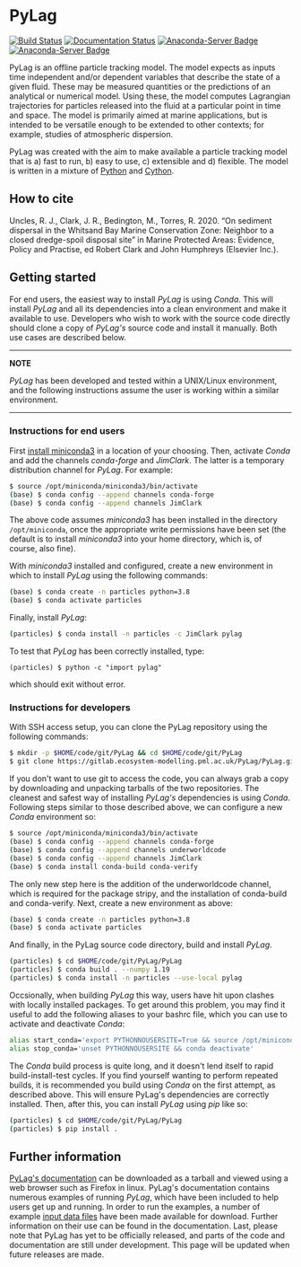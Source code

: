 # PyLag

[![Build Status](https://travis-ci.com/jimc101/PyLag.svg?token=xhJEih8gZ2xQGCcgLLsu&branch=master)](https://travis-ci.com/jimc101/PyLag)
[![Documentation Status](https://readthedocs.org/projects/pylag/badge/?version=latest)](https://pylag.readthedocs.io/en/latest/?badge=latest)
[![Anaconda-Server Badge](https://anaconda.org/jimclark/pylag/badges/installer/conda.svg)](https://conda.anaconda.org/jimclark)
[![Anaconda-Server Badge](https://anaconda.org/jimclark/pylag/badges/downloads.svg)](https://anaconda.org/jimclark/pylag)


PyLag is an offline particle tracking model. The model expects as inputs time independent and/or dependent variables that describe the state of a given fluid. These may be measured quantities or the predictions of an analytical or numerical model. Using these, the model computes Lagrangian trajectories for particles released into the fluid at a particular point in time and space. The model is primarily aimed at marine applications, but is intended to be versatile enough to be extended to other contexts; for example, studies of atmospheric dispersion.

PyLag was created with the aim to make available a particle tracking model that is a) fast to run, b) easy to use, c) extensible and d) flexible. The model is written in a mixture of [Python](http://www.python.org) and [Cython](http://www.cython.org).

## How to cite

Uncles, R. J., Clark, J. R., Bedington, M., Torres, R. 2020. “On sediment dispersal in the Whitsand Bay Marine Conservation Zone: Neighbor to a closed dredge-spoil disposal site” in Marine Protected Areas: Evidence, Policy and Practise, ed Robert Clark and John Humphreys (Elsevier Inc.).

## Getting started

For end users, the easiest way to install *PyLag* is using *Conda*. This will install *PyLag* and all its dependencies into a clean environment and make it available to use. Developers who wish to work with the source code directly should clone a copy of *PyLag's* source code and install it manually. Both use cases are described below.

---
**NOTE**

*PyLag* has been developed and tested within a UNIX/Linux environment, and the following instructions assume the user is working within a similar environment.

---

### Instructions for end users

First [install miniconda3](https://conda.io/projects/conda/en/latest/user-guide/install/linux.html) in a location of your choosing. Then, activate *Conda* and add the channels *conda-forge* and *JimClark*. The latter is a temporary distribution channel for *PyLag*. For example:

```bash
$ source /opt/miniconda/miniconda3/bin/activate
(base) $ conda config --append channels conda-forge
(base) $ conda config --append channels JimClark
```

The above code assumes *miniconda3* has been installed in the directory `/opt/miniconda`, once the appropriate write permissions have been set (the default is to install *miniconda3* into your home directory, which is, of course, also fine).

With *miniconda3* installed and configured, create a new environment in which to install *PyLag* using the following commands:

```bash
(base) $ conda create -n particles python=3.8
(base) $ conda activate particles
```

Finally, install *PyLag*:

```bash
(particles) $ conda install -n particles -c JimClark pylag
```

To test that *PyLag* has been correctly installed, type:

```
(particles) $ python -c "import pylag"
```

which should exit without error.

### Instructions for developers

With SSH access setup, you can clone the PyLag repository using the following commands:

```bash
$ mkdir -p $HOME/code/git/PyLag && cd $HOME/code/git/PyLag
$ git clone https://gitlab.ecosystem-modelling.pml.ac.uk/PyLag/PyLag.git>
```

If you don't want to use git to access the code, you can always grab a copy by downloading and unpacking tarballs of the two repositories. The cleanest and safest way of installing *PyLag's* dependencies is using *Conda*. Following steps similar to those described above, we can configure a new *Conda* environment so:

```bash
$ source /opt/miniconda/miniconda3/bin/activate
(base) $ conda config --append channels conda-forge
(base) $ conda config --append channels underworldcode
(base) $ conda config --append channels JimClark
(base) $ conda install conda-build conda-verify
```

The only new step here is the addition of the underworldcode channel, which is required for the package stripy,  and the installation of conda-build and conda-verify. Next, create a new environment as above:

```bash
(base) $ conda create -n particles python=3.8
(base) $ conda activate particles
```

And finally, in the PyLag source code directory, build and install *PyLag*.

```bash
(particles) $ cd $HOME/code/git/PyLag/PyLag
(particles) $ conda build . --numpy 1.19
(particles) $ conda install -n particles --use-local pylag
```

Occsionally, when building *PyLag* this way, users have hit upon clashes with locally installed packages. To get around this problem, you may find it useful to add the following aliases to your bashrc file, which you can use to activate and deactivate *Conda*:

```bash
alias start_conda='export PYTHONNOUSERSITE=True && source /opt/miniconda/miniconda3/bin/activate'
alias stop_conda='unset PYTHONNOUSERSITE && conda deactivate'
```

The *Conda* build process is quite long, and it doesn't lend itself to rapid build-install-test cycles. If you find yourself wanting to perform repeated builds, it is recommended you build using *Conda* on the first attempt, as described above. This will ensure PyLag's dependencies are correctly installed. Then, after this, you can install *PyLag* using *pip* like so:

```bash
(particles) $ cd $HOME/code/git/PyLag/PyLag
(particles) $ pip install .
```

## Further information

[PyLag's documentation](https://pylag.readthedocs.io/en/latest/) can be downloaded as a tarball and viewed using a web browser such as Firefox in linux. PyLag's documentation contains numerous examples of running *PyLag*, which have been included to help users get up and running. In order to run the examples, a number of example [input data files](https://drive.google.com/open?id=15UX7Y9JnuLpnPAz700mzmzd917nTClxR) have been made available for download. Further information on their use can be found in the documentation. Last, please note that PyLag has yet to be officially released, and parts of the code and documentation are still under development. This page will be updated when future releases are made.
